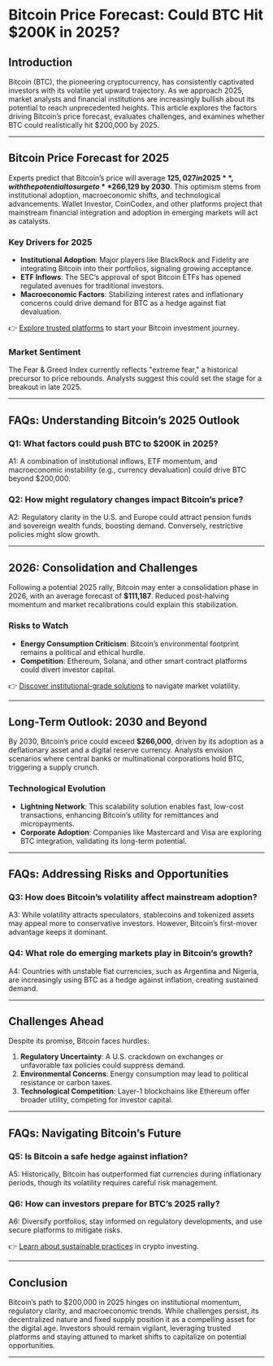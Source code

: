 # Bitcoin Price Forecast: Could BTC Hit $200K in 2025?

## Introduction  
Bitcoin (BTC), the pioneering cryptocurrency, has consistently captivated investors with its volatile yet upward trajectory. As we approach 2025, market analysts and financial institutions are increasingly bullish about its potential to reach unprecedented heights. This article explores the factors driving Bitcoin’s price forecast, evaluates challenges, and examines whether BTC could realistically hit $200,000 by 2025.  

---

## Bitcoin Price Forecast for 2025  
Experts predict that Bitcoin’s price will average **$125,027 in 2025**, with the potential to surge to **$266,129 by 2030**. This optimism stems from institutional adoption, macroeconomic shifts, and technological advancements. Wallet Investor, CoinCodex, and other platforms project that mainstream financial integration and adoption in emerging markets will act as catalysts.  

### Key Drivers for 2025  
- **Institutional Adoption**: Major players like BlackRock and Fidelity are integrating Bitcoin into their portfolios, signaling growing acceptance.  
- **ETF Inflows**: The SEC’s approval of spot Bitcoin ETFs has opened regulated avenues for traditional investors.  
- **Macroeconomic Factors**: Stabilizing interest rates and inflationary concerns could drive demand for BTC as a hedge against fiat devaluation.  

👉 [Explore trusted platforms](https://bit.ly/okx-bonus) to start your Bitcoin investment journey.  

### Market Sentiment  
The Fear & Greed Index currently reflects "extreme fear," a historical precursor to price rebounds. Analysts suggest this could set the stage for a breakout in late 2025.  

---

## FAQs: Understanding Bitcoin’s 2025 Outlook  

### Q1: What factors could push BTC to $200K in 2025?  
A1: A combination of institutional inflows, ETF momentum, and macroeconomic instability (e.g., currency devaluation) could drive BTC beyond $200,000.  

### Q2: How might regulatory changes impact Bitcoin’s price?  
A2: Regulatory clarity in the U.S. and Europe could attract pension funds and sovereign wealth funds, boosting demand. Conversely, restrictive policies might slow growth.  

---

## 2026: Consolidation and Challenges  
Following a potential 2025 rally, Bitcoin may enter a consolidation phase in 2026, with an average forecast of **$111,187**. Reduced post-halving momentum and market recalibrations could explain this stabilization.  

### Risks to Watch  
- **Energy Consumption Criticism**: Bitcoin’s environmental footprint remains a political and ethical hurdle.  
- **Competition**: Ethereum, Solana, and other smart contract platforms could divert investor capital.  

👉 [Discover institutional-grade solutions](https://bit.ly/okx-bonus) to navigate market volatility.  

---

## Long-Term Outlook: 2030 and Beyond  
By 2030, Bitcoin’s price could exceed **$266,000**, driven by its adoption as a deflationary asset and a digital reserve currency. Analysts envision scenarios where central banks or multinational corporations hold BTC, triggering a supply crunch.  

### Technological Evolution  
- **Lightning Network**: This scalability solution enables fast, low-cost transactions, enhancing Bitcoin’s utility for remittances and micropayments.  
- **Corporate Adoption**: Companies like Mastercard and Visa are exploring BTC integration, validating its long-term potential.  

---

## FAQs: Addressing Risks and Opportunities  

### Q3: How does Bitcoin’s volatility affect mainstream adoption?  
A3: While volatility attracts speculators, stablecoins and tokenized assets may appeal more to conservative investors. However, Bitcoin’s first-mover advantage keeps it dominant.  

### Q4: What role do emerging markets play in Bitcoin’s growth?  
A4: Countries with unstable fiat currencies, such as Argentina and Nigeria, are increasingly using BTC as a hedge against inflation, creating sustained demand.  

---

## Challenges Ahead  
Despite its promise, Bitcoin faces hurdles:  
1. **Regulatory Uncertainty**: A U.S. crackdown on exchanges or unfavorable tax policies could suppress demand.  
2. **Environmental Concerns**: Energy consumption may lead to political resistance or carbon taxes.  
3. **Technological Competition**: Layer-1 blockchains like Ethereum offer broader utility, competing for investor capital.  

---

## FAQs: Navigating Bitcoin’s Future  

### Q5: Is Bitcoin a safe hedge against inflation?  
A5: Historically, Bitcoin has outperformed fiat currencies during inflationary periods, though its volatility requires careful risk management.  

### Q6: How can investors prepare for BTC’s 2025 rally?  
A6: Diversify portfolios, stay informed on regulatory developments, and use secure platforms to mitigate risks.  

👉 [Learn about sustainable practices](https://bit.ly/okx-bonus) in crypto investing.  

---

## Conclusion  
Bitcoin’s path to $200,000 in 2025 hinges on institutional momentum, regulatory clarity, and macroeconomic trends. While challenges persist, its decentralized nature and fixed supply position it as a compelling asset for the digital age. Investors should remain vigilant, leveraging trusted platforms and staying attuned to market shifts to capitalize on potential opportunities.  

---  
